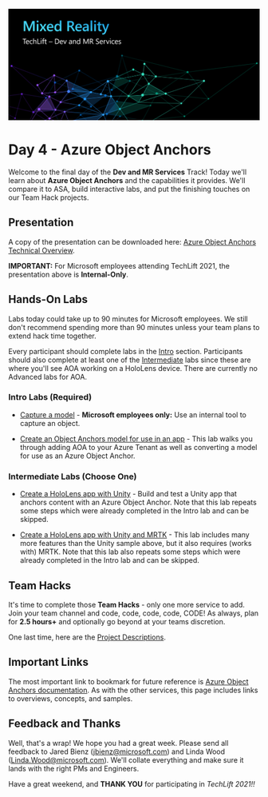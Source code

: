 ![Dev Track Banner](Images/MRTL-DevBanner.png)

# Day 4 - Azure Object Anchors

Welcome to the final day of the **Dev and MR Services** Track! Today we'll learn about **Azure Object Anchors** and the capabilities it provides. We'll compare it to ASA, build interactive labs, and put the finishing touches on our Team Hack projects.

## Presentation

A copy of the presentation can be downloaded here: [Azure Object Anchors Technical Overview](https://microsoft.sharepoint.com/:p:/t/MRTechLift/EQrJ6FxqS8VIuFD5eyFvahcB-wjN5YqFblrlDjbpBHP27Q?e=3SFwbx).

**IMPORTANT:** For Microsoft employees attending TechLift 2021, the presentation above is **Internal-Only**.

## Hands-On Labs

Labs today could take up to 90 minutes for Microsoft employees. We still don't recommend spending more than 90 minutes unless your team plans to extend hack time together.

Every participant should complete labs in the [Intro](#intro-labs-required) section. Participants should also complete at least one of the [Intermediate](#intermediate-labs-choose-one) labs since these are where you'll see AOA working on a HoloLens device. There are currently no Advanced labs for AOA.

### Intro Labs (Required)

- [Capture a model](ocap.md) - **Microsoft employees only:** Use an internal tool to capture an object.

- [Create an Object Anchors model for use in an app](https://docs.microsoft.com/en-us/azure/object-anchors/quickstarts/get-started-model-conversion) - This lab walks you through adding AOA to your Azure Tenant as well as converting a model for use as an Azure Object Anchor.

### Intermediate Labs (Choose One)

- [Create a HoloLens app with Unity](https://docs.microsoft.com/en-us/azure/object-anchors/quickstarts/get-started-unity-hololens?tabs=unity-package-web-ui) - Build and test a Unity app that anchors content with an Azure Object Anchor. Note that this lab repeats some steps which were already completed in the Intro lab and can be skipped.

- [Create a HoloLens app with Unity and MRTK](https://docs.microsoft.com/en-us/azure/object-anchors/quickstarts/get-started-unity-hololens-mrtk?tabs=unity-package-web-ui) - This lab includes many more features than the Unity sample above, but it also requires (works with) MRTK. Note that this lab also repeats some steps which were already completed in the Intro lab and can be skipped.

## Team Hacks

It's time to complete those **Team Hacks** - only one more service to add. Join your team channel and code, code, code, code, CODE! As always, plan for **2.5 hours+** and optionally go beyond at your teams discretion.

One last time, here are the [Project Descriptions](projects.md).

## Important Links

The most important link to bookmark for future reference is [Azure Object Anchors documentation](https://docs.microsoft.com/en-us/azure/object-anchors/). As with the other services, this page includes links to overviews, concepts, and samples.

## Feedback and Thanks

Well, that's a wrap! We hope you had a great week. Please send all feedback to Jared Bienz ([jbienz@microsoft.com](mailto:jbienz@microsoft.com)) and Linda Wood ([Linda.Wood@microsoft.com](mailto:Linda.Wood@microsoft.com)). We'll collate everything and make sure it lands with the right PMs and Engineers.

Have a great weekend, and **THANK YOU** for participating in *TechLift 2021!!*
